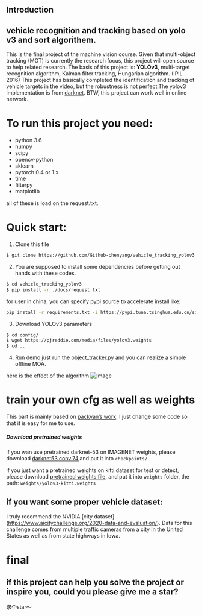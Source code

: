 ﻿## Introduction
## vehicle recognition and tracking based on yolo v3 and sort algorithem.
This is the final project of the machine vision course. Given that multi-object tracking (MOT) is currently the research focus, this project will open source to help related research. The basis of this project is: **YOLOv3**, multi-target recognition algorithm, Kalman filter tracking, Hungarian algorithm. (IPIL 2016) This project has basically completed the identification and tracking of vehicle targets in the video, but the robustness is not perfect.The yolov3 implementation is from [darknet](https://github.com/pjreddie/darknet). BTW, this project can work well in online network.

# To run this project you need:
- python 3.6
- numpy
- scipy
- opencv-python
- sklearn
- pytorch 0.4 or 1.x
- time
- filterpy
- matplotlib

all of these is load on the request.txt. 

# Quick start:

1. Clone this file
```bash
$ git clone https://github.com/Github-chenyang/vehicle_tracking_yolov3.git
```

2. You are supposed to install some dependencies before getting out hands with these codes.

```bash
$ cd vehicle_tracking_yolov3
$ pip install -r ./docs/request.txt
```

for user in china, you can specify pypi source to accelerate install like:
```bash
pip install -r requirements.txt -i https://pypi.tuna.tsinghua.edu.cn/simple 
```

3. Download YOLOv3 parameters
```bash
$ cd config/
$ wget https://pjreddie.com/media/files/yolov3.weights
$ cd ..
```

4. Run demo
just run the object_tracker.py and you can realize a simple offline MOA.

here is the effect of the algorithm
![image](https://github.com/Github-chenyang/vehicle_tracking_yolov3/raw/master/docs/1.png)

# train your own cfg as well as weights

This part is mainly based on [packyan’s work](https://github.com/packyan/PyTorch-YOLOv3-kitti). I just change some code so that it is easy for me to use. 

##### Download pretrained weights
if you wan use pretrained darknet-53 on IMAGENET weights, please download [darknet53.conv.74](https://pjreddie.com/media/files/darknet53.conv.74),and put it into `checkpoints/`

if you just want a pretrained weights on kitti dataset for test or detect, please download [pretrained weights file](https://drive.google.com/file/d/1BRJDDCMRXdQdQs6-x-3PmlzcEuT9wxJV/view?usp=sharing), and put it into `weights` folder, the path:
`weights/yolov3-kitti.weights`

## if you want some proper vehicle dataset:
I truly recommend the NVIDIA [city dataset] (https://www.aicitychallenge.org/2020-data-and-evaluation/). Data for this challenge comes from multiple traffic cameras from a city in the United States as well as from state highways in Iowa. 

# final
if this project can help you solve the project or inspire you, could you please give me a star?
---------------------------------------------
求个star～









